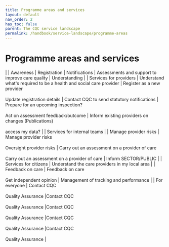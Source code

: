 ```yaml
---
title: Programme areas and services 
layout: default
nav_order: 2
has_toc: false
parent: The CQC service landscape
permalink: /handbook/service-landscape/programme-areas
---
```


# Programme areas and services 

| | Awareness | Registration | Notifications | Assessments and support to improve care quality | Understanding |
| Services for providers | Understand what's required to be a health and social care provider | Register as a new provider<br><br>Update registration details | Contact CQC to send statutory notifications | Prepare for an upcoming inspection?<br><br>Act on assessment feedback/outcome | Inform existing providers on changes (Publications)<br><br>access my data? |
| Services for internal teams | | Manage provider risks | Manage provider risks<br><br>Oversight provider risks | Carry out an assessment on a provider of care<br><br>Carry out an assessment on a provider of care | Inform SECTOR/PUBLIC |
| Services for citizens | Understand the care providers in my local area | | Feedback on care | Feedback on care<br><br>Get independent opinion | Management of tracking and performance |
| For everyone | Contact CQC<br><br>Quality Assurance |Contact CQC<br><br>Quality Assurance |Contact CQC<br><br>Quality Assurance |Contact CQC<br><br>Quality Assurance |Contact CQC<br><br>Quality Assurance |



